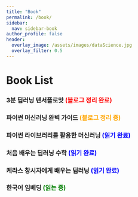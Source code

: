 ```yaml
---
title: "Book"
permalink: /book/
sidebar:
  nav: sidebar-book
author_profile: false
header:
  overlay_image: /assets/images/dataScience.jpg
  overlay_filter: 0.5
---
```


# Book List

### 3분 딥러닝 텐서플로맛 <font color="red">(블로그 정리 완료)</font>

### 파이썬 머신러닝 완벽 가이드 <font color="orange">(블로그 정리 중)</font>

### 파이썬 라이브러리를 활용한 머신러닝 <font color="blue">(읽기 완료)</font>

### 처음 배우는 딥러닝 수학 <font color="blue">(읽기 완료)</font>

### 케라스 창시자에게 배우는 딥러닝 <font color="blue">(읽기 완료)</font>

### 한국어 임베딩 <font color="green">(읽는 중)</font>
